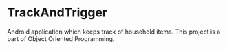 # TrackAndTrigger

Android application which keeps track of household items. This project is a part of Object Oriented Programming.
